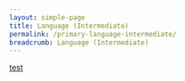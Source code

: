 ```yaml
---
layout: simple-page
title: Language (Intermediate)
permalink: /primary-language-intermediate/
breadcrumb: Language (Intermediate)
---
```

[test](/placeholder-primary-language-intermediate/)
